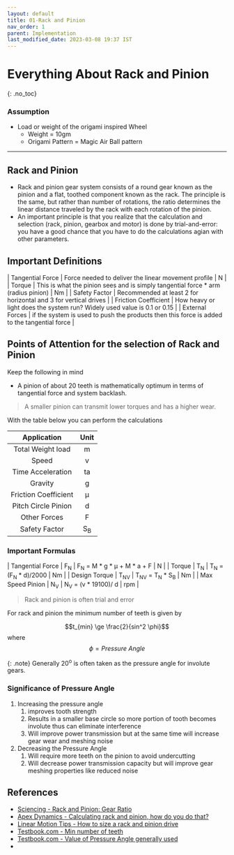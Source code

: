 ```yaml
---
layout: default
title: 01-Rack and Pinion
nav_order: 1
parent: Implementation
last_modified_date: 2023-03-08 19:37 IST 
---
```


# Everything About Rack and Pinion
{: .no_toc}

### Assumption

- Load or weight of the origami inspired Wheel 
	- Weight = 10gm
	- Origami Pattern = Magic Air Ball pattern

---

## Rack and Pinion

- Rack and pinion gear system consists of a round gear known as the pinion and a flat, toothed component known as the rack. The principle is the same, but rather than number of rotations, the ratio determines the linear distance traveled by the rack with each rotation of the pinion.
- An important principle is that you realize that the calculation and selection (rack, pinion, gearbox and motor) is done by trial-and-error: you have a good chance that you have to do the calculations agian with other parameters.

## Important Definitions

| Tangential Force | Force needed to deliver the linear movement profile | N |
| Torque | This is what the pinion sees and is simply tangential force * arm (radius pinion) | Nm |
| Safety Factor | Recommended at least 2 for horizontal and 3 for vertical drives |
| Friction Coefficient | How heavy or light does the system run? Widely used value is 0.1 or 0.15 |
| External Forces | if the system is used to push the products then this force is added to the tangential force |

## Points of Attention for the selection of Rack and Pinion

Keep the following in mind
- A pinion of about 20 teeth is mathematically optimum in terms of tangential force and system backlash. 
> A smaller pinion can transmit lower torques and has a higher wear.

With the table below you can perform the calculations

| Application | Unit | 
| :---: | :---: |
| Total Weight load | m |
| Speed | v |
| Time Acceleration | ta |
| Gravity | g |
| Friction Coefficient | μ |
| Pitch Circle Pinion | d |
| Other Forces | F |
| Safety Factor | S<sub>B</sub> |

### Important Formulas

| Tangential Force | F<sub>N</sub> | F<sub>N</sub> = M * g * μ + M * a + F | N |
| Torque | T<sub>N</sub> | T<sub>N</sub> = (F<sub>N</sub> * d)/2000 | Nm |
| Design Torque | T<sub>NV</sub> | T<sub>NV</sub> = T<sub>N</sub> * S<sub>B</sub> | Nm |
| Max Speed Pinion | N<sub>V</sub> | N<sub>V</sub> = (v * 19100)/ d | rpm |

> Rack and pinion is often trial and error

For rack and pinion the minimum number of teeth is given by

$$t_{min} \ge \frac{2}{sin^2 \phi}$$
where $$\phi = {Pressure\ Angle}$$

{: .note}
Generally 20<sup>o</sup> is often taken as the pressure angle for involute gears.

### Significance of Pressure Angle

1. Increasing the pressure angle 
	1. improves tooth strength
	2. Results in a smaller base circle so more portion of tooth becomes involute thus can eliminate interference
	3. Will improve power transmission but at the same time will increase gear wear and meshing noise
2. Decreasing the Pressure Angle
	1. Will require more teeth on the pinion to avoid undercutting
	2. Will decrease power transmission capacity but will improve gear meshing properties like reduced noise
	

## References

- [Sciencing - Rack and Pinion: Gear Ratio](https://sciencing.com/rackandpinion-gear-ratio-7308536.html)
- [Apex Dynamics - Calculating rack and pinion, how do you do that?](https://www.apexdyna.nl/en/calculate-rack-and-pinion#:~:text=Points%20of%20attention%20for%20the%20selection%20of%20rack%20and%20pinion&text=A%20pinion%20of%20about%2020,and%20has%20a%20higher%20wear.)
- [Linear Motion Tips - How to size a rack and pinion drive](https://www.linearmotiontips.com/how-to-size-a-rack-and-pinion-drive/) 
- [Testbook.com - Min number of teeth](https://testbook.com/question-answer/for-standard-addendum-the-minimum-number-of-teeth--605622da6dd2357bf9dddbc0)
- [Testbook.com - Value of Pressure Angle generally used](https://testbook.com/question-answer/what-is-the-value-of-pressure-angle-generally-used--60995233bd8529fb8a15492b#:~:text=Generally%2C%2020%C2%B0%20of%20pressure%20angle%20is%20used%20for%20involute%20gears.&text=As%20the%20pressure%20angle%20increases,and%20increases%20load%2Dcarrying%20capacity.)
- 